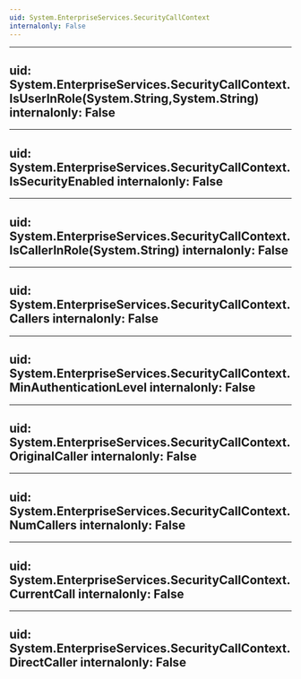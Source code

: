 ```yaml
---
uid: System.EnterpriseServices.SecurityCallContext
internalonly: False
---
```


---
uid: System.EnterpriseServices.SecurityCallContext.IsUserInRole(System.String,System.String)
internalonly: False
---

---
uid: System.EnterpriseServices.SecurityCallContext.IsSecurityEnabled
internalonly: False
---

---
uid: System.EnterpriseServices.SecurityCallContext.IsCallerInRole(System.String)
internalonly: False
---

---
uid: System.EnterpriseServices.SecurityCallContext.Callers
internalonly: False
---

---
uid: System.EnterpriseServices.SecurityCallContext.MinAuthenticationLevel
internalonly: False
---

---
uid: System.EnterpriseServices.SecurityCallContext.OriginalCaller
internalonly: False
---

---
uid: System.EnterpriseServices.SecurityCallContext.NumCallers
internalonly: False
---

---
uid: System.EnterpriseServices.SecurityCallContext.CurrentCall
internalonly: False
---

---
uid: System.EnterpriseServices.SecurityCallContext.DirectCaller
internalonly: False
---
